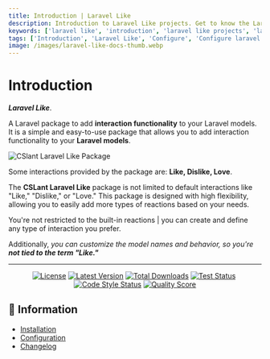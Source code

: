 ```yaml
---
title: Introduction | Laravel Like
description: Introduction to Laravel Like projects. Get to know the Laravel Like projects. Learn about the Laravel Like projects. Configure and install Laravel Like into your Laravel projects.
keywords: ['laravel like', 'introduction', 'laravel like projects', 'laravel like introduction', 'configure laravel like', 'install laravel like']
tags: ['Introduction', 'Laravel Like', 'Configure', 'Configure laravel like', 'Install laravel like', 'Laravel Like Projects', 'Get Started', 'Laravel Like Introduction', 'Information', 'Laravel Like Information']
image: /images/laravel-like-docs-thumb.webp
---
```


<head>
  <meta name="robots" content="index,follow" />
  <meta name="author" content="CSlant" />
</head>

# Introduction

**_Laravel Like_**. 

A Laravel package to add **interaction functionality** to your Laravel models. It is a simple and easy-to-use package that allows you to add interaction functionality to your **Laravel models**.

<img src="/images/laravel-like-thumb.webp" alt="CSlant Laravel Like Package" class="img-fluid" />

Some interactions provided by the package are: **Like, Dislike, Love**.

The **CSLant Laravel Like** package is not limited to default interactions like "Like," "Dislike," or "Love." This package is designed with high flexibility, allowing you to easily add more types of reactions based on your needs. 

You're not restricted to the built-in reactions | you can create and define any type of interaction you prefer. 

Additionally, _you can customize the model names and behavior, so you're **not tied to the term "Like."**_
    
---

<p align="center">
<a href="https://github.com/cslant/laravel-like?tab=MIT-1-ov-file"><img src="https://img.shields.io/github/license/cslant/laravel-like.svg?style=flat-square" alt="License" /></a>&nbsp;<a href="https://github.com/cslant/laravel-like/releases"><img src="https://img.shields.io/github/release/cslant/laravel-like.svg?style=flat-square" alt="Latest Version" /></a>&nbsp;<a href="https://packagist.org/packages/cslant/laravel-like"><img src="https://img.shields.io/packagist/dt/cslant/laravel-like.svg?style=flat-square" alt="Total Downloads" /></a>&nbsp;<a href="https://github.com/cslant/laravel-like/actions/workflows/setup_test.yml"><img src="https://img.shields.io/github/actions/workflow/status/cslant/laravel-like/setup_test.yml?label=tests&branch=main" alt="Test Status" /></a>&nbsp;<a href="https://github.com/cslant/laravel-like/actions/workflows/php-cs-fixer.yml"><img src="https://img.shields.io/github/actions/workflow/status/cslant/laravel-like/php-cs-fixer.yml?label=code%20style&branch=main" alt="Code Style Status" /></a>&nbsp;<a href="https://scrutinizer-ci.com/g/cslant/laravel-like"><img src="https://img.shields.io/scrutinizer/g/cslant/laravel-like.svg?style=flat-square" alt="Quality Score" /></a>
</p>

## 📝 Information

- [Installation](getting-started/installation)
- [Configuration](getting-started/configuration)
- [Changelog](prologue/releases)
